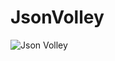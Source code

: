 # JsonVolley


![Json Volley](https://user-images.githubusercontent.com/52322066/67159560-d1e0e700-f363-11e9-91f7-61299245e8df.png)
